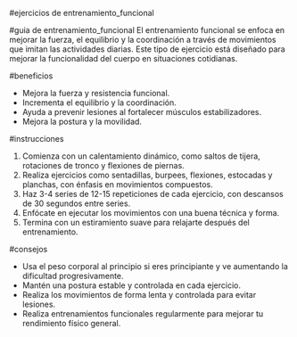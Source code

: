 #ejercicios de entrenamiento_funcional

#guia de entrenamiento_funcional
El entrenamiento funcional se enfoca en mejorar la fuerza, el equilibrio y la coordinación a través de movimientos que imitan las actividades diarias. Este tipo de ejercicio está diseñado para mejorar la funcionalidad del cuerpo en situaciones cotidianas.

#beneficios
- Mejora la fuerza y resistencia funcional.
- Incrementa el equilibrio y la coordinación.
- Ayuda a prevenir lesiones al fortalecer músculos estabilizadores.
- Mejora la postura y la movilidad.

#instrucciones
1. Comienza con un calentamiento dinámico, como saltos de tijera, rotaciones de tronco y flexiones de piernas.
2. Realiza ejercicios como sentadillas, burpees, flexiones, estocadas y planchas, con énfasis en movimientos compuestos.
3. Haz 3-4 series de 12-15 repeticiones de cada ejercicio, con descansos de 30 segundos entre series.
4. Enfócate en ejecutar los movimientos con una buena técnica y forma.
5. Termina con un estiramiento suave para relajarte después del entrenamiento.

#consejos
- Usa el peso corporal al principio si eres principiante y ve aumentando la dificultad progresivamente.
- Mantén una postura estable y controlada en cada ejercicio.
- Realiza los movimientos de forma lenta y controlada para evitar lesiones.
- Realiza entrenamientos funcionales regularmente para mejorar tu rendimiento físico general.
